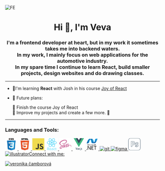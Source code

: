 
![FE](https://github.com/VeveCambor/VeveCambor/assets/121693001/6524c819-6e2e-4fcb-b580-fb8e3ac1d429)



<h1 align="center">Hi 👋, I'm Veva</h1>

<h3 align="center">I'm a frontend developer at heart, but in my work it sometimes takes me into backend waters. <br> In my work, I mainly focus on web applications for the automotive industry.  <br> In my spare time I continue to learn React, build smaller projects, design websites and do drawing classes.</h3>

***

- 📖I'm learning **React** with Josh in his course [Joy of React](https://www.joyofreact.com/)

- 🚀 Future plans: <br>

     🎯 Finish the course Joy of React <br>
     🎯 Improve my projects and create a few more. 👊
***

<h3 align="left">Languages and Tools:</h3>
<p align="left" style="display: flex; align-items: center; gap: 1rem; flex-wrap: wrap;">
<a href="https://www.w3schools.com/css/" target="_blank" rel="noreferrer"> <img src="https://raw.githubusercontent.com/devicons/devicon/master/icons/css3/css3-original-wordmark.svg" alt="css3" width="40" height="40" style="padding-right:10px/> </a>
<a href="https://www.w3.org/html/" target="_blank" rel="noreferrer"> <img src="https://raw.githubusercontent.com/devicons/devicon/master/icons/html5/html5-original-wordmark.svg" alt="html5" width="40" height="40" style="padding-right:10px/> </a> 
<a href="https://developer.mozilla.org/en-US/docs/Web/JavaScript" target="_blank" rel="noreferrer"> <img src="https://raw.githubusercontent.com/devicons/devicon/master/icons/javascript/javascript-original.svg" alt="javascript" width="40" height="40" style="padding-right:10px/> </a> 
<a href="https://reactjs.org/" target="_blank" rel="noreferrer"> <img src="https://raw.githubusercontent.com/devicons/devicon/master/icons/react/react-original-wordmark.svg" alt="react" width="40" height="40" style="padding-right:10px/> </a>
<a href="https://sass-lang.com" target="_blank" rel="noreferrer"> <img src="https://raw.githubusercontent.com/devicons/devicon/master/icons/sass/sass-original.svg" alt="sass" width="40" height="40" style="padding-right:10px/> </a>
<a href="https://vuejs.org/" target="_blank" rel="noreferrer"> <img src="https://raw.githubusercontent.com/devicons/devicon/master/icons/vuejs/vuejs-original-wordmark.svg" alt="vuejs" width="40" height="40" style="padding-right:10px/> </a> 
<a href="https://dotnet.microsoft.com/" target="_blank" rel="noreferrer"> <img src="https://raw.githubusercontent.com/devicons/devicon/master/icons/dot-net/dot-net-original-wordmark.svg" alt="dotnet" width="40" height="40" style="padding-right:10px/> </a> 
<a href="https://git-scm.com/" target="_blank" rel="noreferrer"> <img src="https://www.vectorlogo.zone/logos/git-scm/git-scm-icon.svg" alt="git" width="40" height="40" style="padding-right:10px/> </a> 
<a href="https://www.figma.com/" target="_blank" rel="noreferrer"> <img src="https://www.vectorlogo.zone/logos/figma/figma-icon.svg" alt="figma" width="40" height="40" style="padding-right:10px/> </a> 
<a href="https://www.photoshop.com/en" target="_blank" rel="noreferrer"> <img src="https://raw.githubusercontent.com/devicons/devicon/master/icons/photoshop/photoshop-line.svg" alt="photoshop" width="40" height="40" style="padding-right:10px/> </a>
<a href="https://www.adobe.com/in/products/illustrator.html" target="_blank" rel="noreferrer"> <img src="https://www.vectorlogo.zone/logos/adobe_illustrator/adobe_illustrator-icon.svg" alt="illustrator" width="40" height="40" style="padding-right:10px/> </a>
</p>

***

<h3 align="left">Connect with me:</h3>
<p align="left">
<a href="https://linkedin.com/in/veronika-čamborová" target="blank"><img align="center" src="https://raw.githubusercontent.com/rahuldkjain/github-profile-readme-generator/master/src/images/icons/Social/linked-in-alt.svg" alt="veronika čamborová" height="30" width="40" /></a>
</p>
